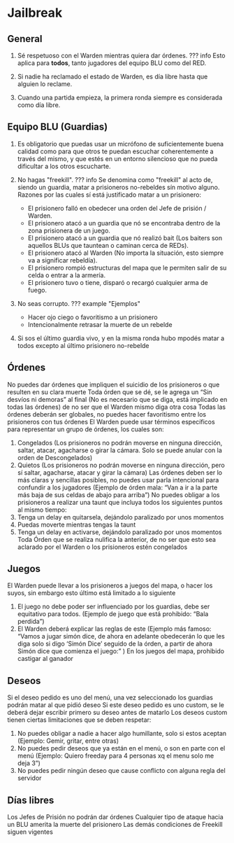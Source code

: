 # Jailbreak

## General

1. Sé respetuoso con el Warden mientras quiera dar órdenes.
??? info
    Esto aplica para **todos**, tanto jugadores del equipo BLU como del RED.

2. Si nadie ha reclamado el estado de Warden, es día libre hasta que alguien lo reclame.

3. Cuando una partida empieza, la primera ronda siempre es considerada como día libre.

## Equipo BLU (Guardias)

1. Es obligatorio que puedas usar un micrófono de suficientemente buena calidad como para que otros te puedan escuchar coherentemente a través del mismo, y que estés en un entorno silencioso que no pueda dificultar a los otros escucharte.
2. No hagas "freekill".
??? info
    Se denomina como "freekill" al acto de, siendo un guardia, matar a prisioneros no-rebeldes sín motivo alguno.
    Razones por las cuales sí está justificado matar a un prisionero:
    - El prisionero falló en obedecer una orden del Jefe de prisión / Warden.
    - El prisionero atacó a un guardia que nó se encontraba dentro de la zona prisionera de un juego.
    - El prisionero atacó a un guardia que nó realizó bait (Los baiters son aquellos BLUs que tauntean o caminan cerca de REDs).
    - El prisionero atacó al Warden (No importa la situación, esto siempre va a significar rebeldía).
    - El prisionero rompió estructuras del mapa que le permiten salir de su celda o entrar a la armería.
    - El prisionero tuvo o tiene, disparó o recargó cualquier arma de fuego.

3. No seas corrupto.
??? example "Ejemplos"
    - Hacer ojo ciego o favoritismo a un prisionero
    - Intencionalmente retrasar la muerte de un rebelde

4. Si sos el último guardia vivo, y en la misma ronda hubo mpodés matar a todos excepto al último prisionero no-rebelde

## Órdenes

No puedes dar órdenes que impliquen el suicidio de los prisioneros o que resulten en su clara muerte
Toda órden que se dé, se le agrega un “Sin desvíos ni demoras” al final (No es necesario que se diga, está implicado en todas las órdenes) de no ser que el Warden mismo diga otra cosa
Todas las órdenes deberán ser globales, no puedes hacer favoritismo entre los prisioneros con tus órdenes
El Warden puede usar términos específicos para representar un grupo de órdenes, los cuales son:
1) Congelados (Los prisioneros no podrán moverse en ninguna dirección, saltar, atacar,  agacharse o girar la cámara. Solo se puede anular con la orden de Descongelados)
2) Quietos (Los prisioneros no podrán moverse en ninguna dirección, pero sí saltar, agacharse, atacar y girar la cámara)
Las órdenes deben ser lo más claras y sencillas posibles, no puedes usar parla intencional para confundir a los jugadores (Ejemplo de órden mala: “Van a ir a la parte más baja de sus celdas de abajo para arriba”)
No puedes obligar a los prisioneros a realizar una taunt que incluya todos los siguientes puntos al mismo tiempo:
1) Tenga un delay en quitarsela, dejándolo paralizado por unos momentos
2) Puedas moverte mientras tengas la taunt
3) Tenga un delay en activarse, dejándolo paralizado por unos momentos
Toda Órden que se realiza nulifica la anterior, de no ser que esto sea aclarado por el Warden o los prisioneros estén congelados

## Juegos

El Warden puede llevar a los prisioneros a juegos del mapa, o hacer los suyos, sin embargo esto último está limitado a lo siguiente
1) El juego no debe poder ser influenciado por los guardias, debe ser equitativo para todos. (Ejemplo de juego que está prohibido: “Bala perdida”)
2) El Warden deberá explicar las reglas de este (Ejemplo más famoso: “Vamos a jugar simón dice, de ahora en adelante obedecerán lo que les diga solo si digo ‘Simón Dice’ seguido de la órden, a partir de ahora Simón dice que comienza el juego:” )
En los juegos del mapa, prohibido castigar al ganador

## Deseos

Si el deseo pedido es uno del menú, una vez seleccionado los guardias podrán matar al que pidió deseo
Si este deseo pedido es uno custom, se le deberá dejar escribir primero su deseo antes de matarlo
Los deseos custom tienen ciertas limitaciones que se deben respetar:
1) No puedes obligar a nadie a hacer algo humillante, solo si estos aceptan (Ejemplo: Gemir, gritar, entre otras)
2) No puedes pedir deseos que ya están en el menú, o son en parte con el menú (Ejemplo: Quiero freeday para 4 personas xq el menu solo me deja 3”)
3) No puedes pedir ningún deseo que cause conflicto con alguna regla del servidor

## Días libres

Los Jefes de Prisión no podrán dar órdenes
Cualquier tipo de ataque hacia un BLU amerita la muerte del prisionero
Las demás condiciones de Freekill siguen vigentes
